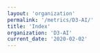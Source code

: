 ```yaml
---
layout: 'organization'
permalink: '/metrics/D3-AI/'
title: 'Index'
organization: 'D3-AI'
current_date: '2020-02-02'
---
```

